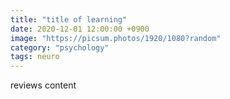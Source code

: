 ```yaml
---
title: "title of learning"
date: 2020-12-01 12:00:00 +0900
image: "https://picsum.photos/1920/1080?random"
category: "psychology"
tags: neuro
---
```


reviews content
